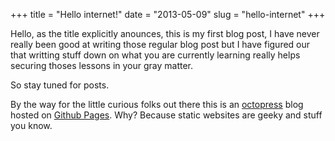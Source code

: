 +++
title = "Hello internet!"
date = "2013-05-09"
slug = "hello-internet"
+++

Hello, as the title explicitly anounces, this is my first blog post, I have never really been good at writing those regular blog post but I have figured our that writting stuff down on what you are currently learning really helps securing thoses lessons in your gray matter.

So stay tuned for posts.

By the way for the little curious folks out there this is an [octopress](http://octopress.org) blog hosted on [Github Pages](http://pages.github.com/). Why? Because static websites are geeky and stuff you know.
